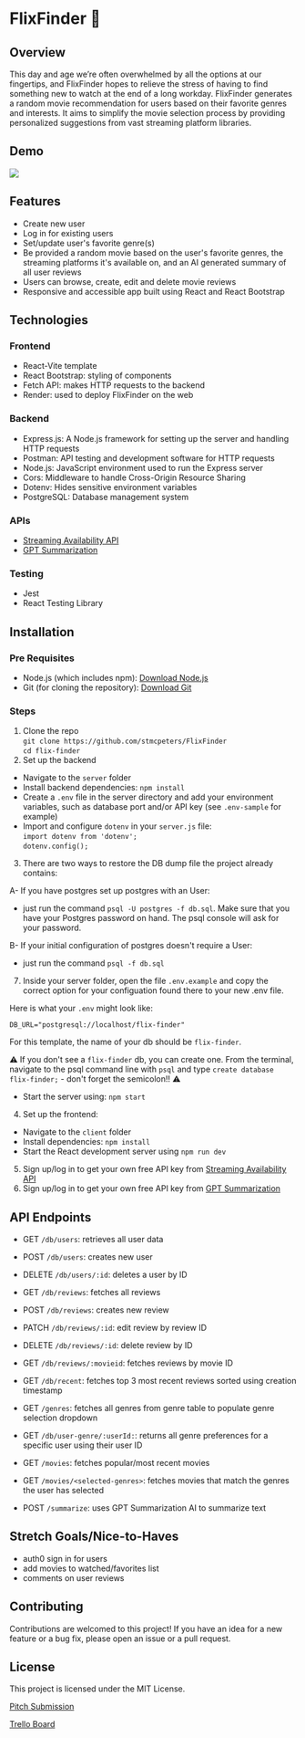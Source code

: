 # FlixFinder 🍿
## Overview
This day and age we’re often overwhelmed by all the options at our fingertips, and FlixFinder hopes to relieve the stress of having to find something new to watch at the end of a long workday. FlixFinder generates a random movie recommendation for users based on their favorite genres and interests. It aims to simplify the movie selection process by providing personalized suggestions from vast streaming platform libraries.

## Demo
![](https://github.com/stmcpeters/FlixFinder/blob/main/client/src/assets/flixfinder-demo.gif)

## Features
- Create new user
- Log in for existing users
- Set/update user's favorite genre(s)
- Be provided a random movie based on the user's favorite genres, the streaming platforms it's available on, and an AI generated summary of all user reviews
- Users can browse, create, edit and delete movie reviews
- Responsive and accessible app built using React and React Bootstrap

## Technologies
### Frontend
- React-Vite template
- React Bootstrap: styling of components
- Fetch API: makes HTTP requests to the backend
- Render: used to deploy FlixFinder on the web
### Backend
- Express.js: A Node.js framework for setting up the server and handling HTTP requests
- Postman: API testing and development software for HTTP requests
- Node.js: JavaScript environment used to run the Express server
- Cors: Middleware to handle Cross-Origin Resource Sharing
- Dotenv: Hides sensitive environment variables
- PostgreSQL: Database management system
### APIs
- [Streaming Availability API](https://rapidapi.com/movie-of-the-night-movie-of-the-night-default/api/streaming-availability)
- [GPT Summarization](https://rapidapi.com/OpenedAI/api/gpt-summarization)
### Testing
- Jest
- React Testing Library

## Installation
### Pre Requisites 
- Node.js (which includes npm): [Download Node.js](https://nodejs.org/en/download/package-manager)
- Git (for cloning the repository): [Download Git](https://git-scm.com/downloads)
### Steps
1. Clone the repo <br>
`git clone https://github.com/stmcpeters/FlixFinder`<br>
`cd flix-finder` 
2. Set up the backend
- Navigate to the `server` folder
- Install backend dependencies: `npm install`
- Create a `.env` file in the server directory and add your environment variables, such as database port and/or API key (see `.env-sample` for example)
- Import and configure `dotenv` in your `server.js` file: <br>
`import dotenv from 'dotenv';` <br>
`dotenv.config();` <br>
3. There are two ways to restore the DB dump file the project already contains: 

A- If you have postgres set up postgres with an User:  
 * just run the command `psql -U postgres -f db.sql`. Make sure that you have your Postgres password on hand. The psql console will ask for your password. 

B- If your initial configuration of postgres doesn't require a User:
* just run the command `psql -f db.sql`

7. Inside your server folder, open the file `.env.example` and copy the correct option for your configuation found there to your new .env file. 

Here is what your `.env` might look like:

```
DB_URL="postgresql://localhost/flix-finder"
``` 
For this template, the name of your db should be `flix-finder`.

⚠️ If you don't see a `flix-finder` db, you can create one. From the terminal, navigate to the psql command line with `psql` and type `create database flix-finder;` - don't forget the semicolon!! ⚠️

- Start the server using: `npm start`

4. Set up the frontend:
- Navigate to the `client` folder
- Install dependencies: `npm install`
- Start the React development server using `npm run dev`

5. Sign up/log in to get your own free API key from [Streaming Availability API](https://rapidapi.com/movie-of-the-night-movie-of-the-night-default/api/streaming-availability)
6. Sign up/log in to get your own free API key from [GPT Summarization]([https://apyhub.com/utility/ai-summarize](https://rapidapi.com/OpenedAI/api/gpt-summarization))

## API Endpoints
- GET `/db/users`: retrieves all user data
- POST `/db/users`: creates new user
- DELETE `/db/users/:id`: deletes a user by ID

- GET `/db/reviews`: fetches all reviews
- POST `/db/reviews`: creates new review
- PATCH `/db/reviews/:id`: edit review by review ID
- DELETE `/db/reviews/:id`: delete review by ID
- GET `/db/reviews/:movieid`: fetches reviews by movie ID
- GET `/db/recent`: fetches top 3 most recent reviews sorted using creation timestamp

- GET `/genres`: fetches all genres from genre table to populate genre selection dropdown

- GET `/db/user-genre/:userId:`: returns all genre preferences for a specific user using their user ID

- GET `/movies`: fetches popular/most recent movies
- GET `/movies/<selected-genres>`: fetches movies that match the genres the user has selected

- POST `/summarize`: uses GPT Summarization AI to summarize text

## Stretch Goals/Nice-to-Haves
- auth0 sign in for users
- add movies to watched/favorites list
- comments on user reviews

## Contributing
Contributions are welcomed to this project! If you have an idea for a new feature or a bug fix, please open an issue or a pull request.

## License
This project is licensed under the MIT License.

[Pitch Submission](https://docs.google.com/document/d/1rbN_tOjCMwFOAwJeCzdO4INEx16JQW3d37MWukxj27U/edit?usp=sharing)

[Trello Board](https://trello.com/invite/b/670da71816bd97c939f8dd66/ATTIfd2b1ad0a0f7398a7faf6d41d6034c1593A98A20/final-project)

